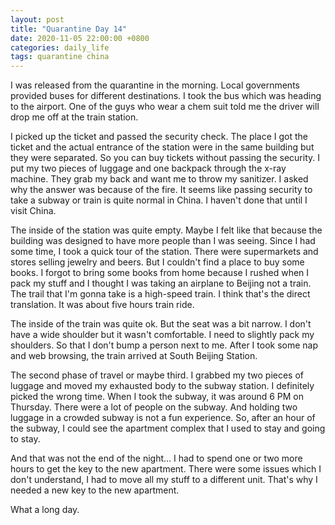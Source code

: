 ```yaml
---
layout: post
title: "Quarantine Day 14"
date: 2020-11-05 22:00:00 +0800
categories: daily_life
tags: quarantine china
---
```

I was released from the quarantine in the morning. Local governments provided buses for different destinations. I took the bus which was heading to the airport. One of the guys who wear a chem suit told me the driver will drop me off at the train station.

I picked up the ticket and passed the security check. The place I got the ticket and the actual entrance of the station were in the same building but they were separated. So you can buy tickets without passing the security. I put my two pieces of luggage and one backpack through the x-ray machine. They grab my back and want me to throw my sanitizer. I asked why the answer was because of the fire. It seems like passing security to take a subway or train is quite normal in China. I haven't done that until I visit China. 

The inside of the station was quite empty. Maybe I felt like that because the building was designed to have more people than I was seeing. Since I had some time, I took a quick tour of the station. There were supermarkets and stores selling jewelry and beers. But I couldn't find a place to buy some books. I forgot to bring some books from home because I rushed when I pack my stuff and I thought I was taking an airplane to Beijing not a train. The trail that I'm gonna take is a high-speed train. I think that's the direct translation. It was about five hours train ride.  

The inside of the train was quite ok. But the seat was a bit narrow. I don't have a wide shoulder but it wasn't comfortable. I need to slightly pack my shoulders. So that I don't bump a person next to me. After I took some nap and web browsing, the train arrived at South Beijing Station.

The second phase of travel or maybe third. I grabbed my two pieces of luggage and moved my exhausted body to the subway station. I definitely picked the wrong time. When I took the subway, it was around 6 PM on Thursday. There were a lot of people on the subway. And holding two luggage in a crowded subway is not a fun experience. So, after an hour of the subway, I could see the apartment complex that I used to stay and going to stay. 

And that was not the end of the night... I had to spend one or two more hours to get the key to the new apartment. There were some issues which I don't understand, I had to move all my stuff to a different unit. That's why I needed a new key to the new apartment.

What a long day.
